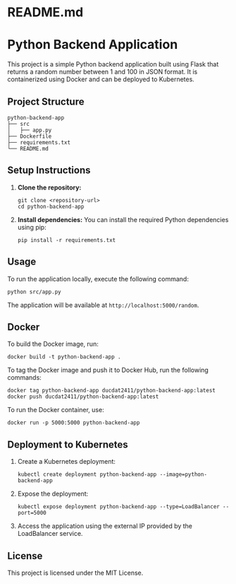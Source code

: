 # README.md

# Python Backend Application

This project is a simple Python backend application built using Flask that returns a random number between 1 and 100 in JSON format. It is containerized using Docker and can be deployed to Kubernetes.

## Project Structure

```
python-backend-app
├── src
│   ├── app.py
├── Dockerfile
├── requirements.txt
└── README.md
```

## Setup Instructions

1. **Clone the repository:**
   ```
   git clone <repository-url>
   cd python-backend-app
   ```

2. **Install dependencies:**
   You can install the required Python dependencies using pip:
   ```
   pip install -r requirements.txt
   ```

## Usage

To run the application locally, execute the following command:
```
python src/app.py
```
The application will be available at `http://localhost:5000/random`.

## Docker

To build the Docker image, run:
```
docker build -t python-backend-app .
```


To tag the Docker image and push it to Docker Hub, run the following commands:
```
docker tag python-backend-app ducdat2411/python-backend-app:latest
docker push ducdat2411/python-backend-app:latest
```

To run the Docker container, use:
```
docker run -p 5000:5000 python-backend-app
```

## Deployment to Kubernetes

1. Create a Kubernetes deployment:
   ```
   kubectl create deployment python-backend-app --image=python-backend-app
   ```

2. Expose the deployment:
   ```
   kubectl expose deployment python-backend-app --type=LoadBalancer --port=5000
   ```

3. Access the application using the external IP provided by the LoadBalancer service.

## License

This project is licensed under the MIT License.